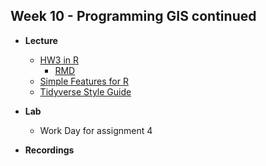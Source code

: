 ## Week 10 - Programming GIS continued

-   **Lecture**
    - [HW3 in R](HW3_R.zip)
        - [RMD](ESM263_hw3_Linus_Blomqvist.md)
    - [Simple Features for R](https://r-spatial.github.io/sf/index.html)
    - [Tidyverse Style Guide](https://style.tidyverse.org/)
    
    
-   **Lab**
    - Work Day for assignment 4
    
-   **Recordings**
